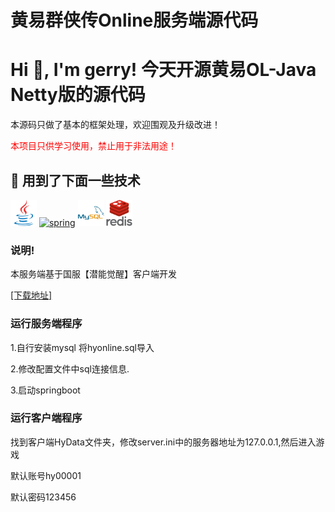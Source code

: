 # 黄易群侠传Online服务端源代码
<h1>Hi 👋, I'm gerry! 今天开源黄易OL-Java Netty版的源代码</h1>
<p>本源码只做了基本的框架处理，欢迎围观及升级改进！ </p>
<p style="color:red;">本项目只供学习使用，禁止用于非法用途！</p>

<h2>🚀 用到了下面一些技术</h2>
<p><a target="_blank" href="https://raw.githubusercontent.com/devicons/devicon/master/icons/java/java-original.svg" style="display: inline-block;"><img src="https://raw.githubusercontent.com/devicons/devicon/master/icons/java/java-original.svg" alt="java" width="42" height="42" /></a>
<a target="_blank" href="https://www.vectorlogo.zone/logos/springio/springio-icon.svg" style="display: inline-block;"><img src="https://www.vectorlogo.zone/logos/springio/springio-icon.svg" alt="spring" width="42" height="42" /></a>
<a target="_blank" href="https://raw.githubusercontent.com/devicons/devicon/master/icons/mysql/mysql-original-wordmark.svg" style="display: inline-block;"><img src="https://raw.githubusercontent.com/devicons/devicon/master/icons/mysql/mysql-original-wordmark.svg" alt="mysql" width="42" height="42" /></a>
<a target="_blank" href="https://raw.githubusercontent.com/devicons/devicon/master/icons/redis/redis-original-wordmark.svg" style="display: inline-block;"><img src="https://raw.githubusercontent.com/devicons/devicon/master/icons/redis/redis-original-wordmark.svg" alt="redis" width="42" height="42" /></a></p>

### 说明!

<p>本服务端基于国服【潜能觉醒】客户端开发</p>
<a href="http://download.online-game.com.cn/client/hyonline2021.exe">[下载地址]</a>

### 运行服务端程序

<p>1.自行安装mysql 将hyonline.sql导入</p>
<p>2.修改配置文件中sql连接信息.</p>
<p>3.启动springboot</p>


### 运行客户端程序

<p>找到客户端HyData文件夹，修改server.ini中的服务器地址为127.0.0.1,然后进入游戏</p>
<p>默认账号hy00001</p>
<p>默认密码123456</p>
